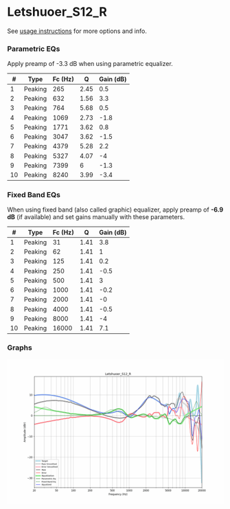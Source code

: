 # Letshuoer_S12_R
See [usage instructions](https://github.com/jaakkopasanen/AutoEq#usage) for more options and info.

### Parametric EQs
Apply preamp of -3.3 dB when using parametric equalizer.

|   # | Type    |   Fc (Hz) |    Q |   Gain (dB) |
|-----|---------|-----------|------|-------------|
|   1 | Peaking |       265 | 2.45 |         0.5 |
|   2 | Peaking |       632 | 1.56 |         3.3 |
|   3 | Peaking |       764 | 5.68 |         0.5 |
|   4 | Peaking |      1069 | 2.73 |        -1.8 |
|   5 | Peaking |      1771 | 3.62 |         0.8 |
|   6 | Peaking |      3047 | 3.62 |        -1.5 |
|   7 | Peaking |      4379 | 5.28 |         2.2 |
|   8 | Peaking |      5327 | 4.07 |        -4   |
|   9 | Peaking |      7399 | 6    |        -1.3 |
|  10 | Peaking |      8240 | 3.99 |        -3.4 |

### Fixed Band EQs
When using fixed band (also called graphic) equalizer, apply preamp of **-6.9 dB** (if available) and set gains manually with these parameters.

|   # | Type    |   Fc (Hz) |    Q |   Gain (dB) |
|-----|---------|-----------|------|-------------|
|   1 | Peaking |        31 | 1.41 |         3.8 |
|   2 | Peaking |        62 | 1.41 |         1   |
|   3 | Peaking |       125 | 1.41 |         0.2 |
|   4 | Peaking |       250 | 1.41 |        -0.5 |
|   5 | Peaking |       500 | 1.41 |         3   |
|   6 | Peaking |      1000 | 1.41 |        -0.2 |
|   7 | Peaking |      2000 | 1.41 |        -0   |
|   8 | Peaking |      4000 | 1.41 |        -0.5 |
|   9 | Peaking |      8000 | 1.41 |        -4   |
|  10 | Peaking |     16000 | 1.41 |         7.1 |

### Graphs
![](./Letshuoer_S12_R.png)
